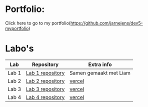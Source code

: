 # Portfolio:
Click here to go to my portfolio(https://github.com/jarnejens/dev5-myportfolio)

# Labo's
Lab | Repository | Extra info
----|------------|-------------
Lab 1| [Lab 1 repository](https://github.com/LiamP2000/DEV5-LAB1/tree/main)| Samen gemaakt met Liam
Lab 2| [Lab 2 repository](https://github.com/jarnejens/DEV5-LAB2)| [vercel](https://dev5-lab2-id09xhcdi-jarnejens.vercel.app/)
Lab 3| [Lab 3 repository](https://github.com/jarnejens/DEV5-LAB3)| [vercel](https://dev-5-lab-3-3nua5dynw-jarnejens.vercel.app/)
Lab 4| [Lab 4 repository](https://github.com/jarnejens/DEV5-LAB4)| [vercel](https://lab4-jarnejens.vercel.app/)
